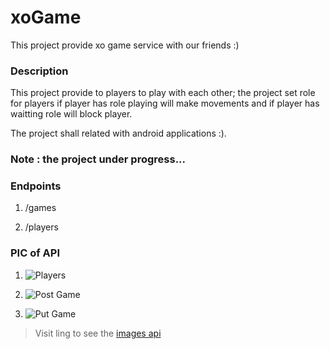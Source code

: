 # xoGame
This project provide xo game service with our friends :)

### Description

This project provide to players to play with each other; the project set role for players if player has role playing will make movements and if player has waitting role will block player.

The project shall related with android applications :).

### Note : the project under progress...

### Endpoints 
1. /games

2. /players

### PIC of API
1. ![Players](https://imgur.com/fayn7yd.png)

2. ![Post Game](https://imgur.com/uFGb04S.png)

2. ![Put Game](https://imgur.com/M3uqFYo.png)


>Visit ling to see the [images api](https://imgur.com/a/CwNRNHd)
